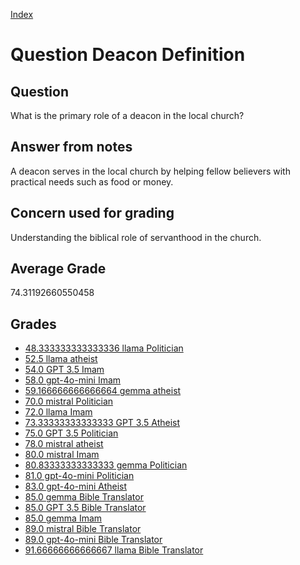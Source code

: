 
[Index](../../index.md)
# Question Deacon Definition
## Question
What is the primary role of a deacon in the local church?

## Answer from notes
A deacon serves in the local church by helping fellow believers with practical needs such as food or money.

## Concern used for grading
Understanding the biblical role of servanthood in the church.

## Average Grade
74.31192660550458

## Grades
 * [48.333333333333336 llama Politician](../answers/llama_Politician/Deacon_Definition.md)
 * [52.5 llama atheist](../answers/llama_atheist/Deacon_Definition.md)
 * [54.0 GPT 3.5 Imam](../answers/GPT_3.5_Imam/Deacon_Definition.md)
 * [58.0 gpt-4o-mini Imam](../answers/gpt-4o-mini_Imam/Deacon_Definition.md)
 * [59.166666666666664 gemma atheist](../answers/gemma_atheist/Deacon_Definition.md)
 * [70.0 mistral Politician](../answers/mistral_Politician/Deacon_Definition.md)
 * [72.0 llama Imam](../answers/llama_Imam/Deacon_Definition.md)
 * [73.33333333333333 GPT 3.5 Atheist](../answers/GPT_3.5_Atheist/Deacon_Definition.md)
 * [75.0 GPT 3.5 Politician](../answers/GPT_3.5_Politician/Deacon_Definition.md)
 * [78.0 mistral atheist](../answers/mistral_atheist/Deacon_Definition.md)
 * [80.0 mistral Imam](../answers/mistral_Imam/Deacon_Definition.md)
 * [80.83333333333333 gemma Politician](../answers/gemma_Politician/Deacon_Definition.md)
 * [81.0 gpt-4o-mini Politician](../answers/gpt-4o-mini_Politician/Deacon_Definition.md)
 * [83.0 gpt-4o-mini Atheist](../answers/gpt-4o-mini_Atheist/Deacon_Definition.md)
 * [85.0 gemma Bible Translator](../answers/gemma_Bible_Translator/Deacon_Definition.md)
 * [85.0 GPT 3.5 Bible Translator](../answers/GPT_3.5_Bible_Translator/Deacon_Definition.md)
 * [85.0 gemma Imam](../answers/gemma_Imam/Deacon_Definition.md)
 * [89.0 mistral Bible Translator](../answers/mistral_Bible_Translator/Deacon_Definition.md)
 * [89.0 gpt-4o-mini Bible Translator](../answers/gpt-4o-mini_Bible_Translator/Deacon_Definition.md)
 * [91.66666666666667 llama Bible Translator](../answers/llama_Bible_Translator/Deacon_Definition.md)
